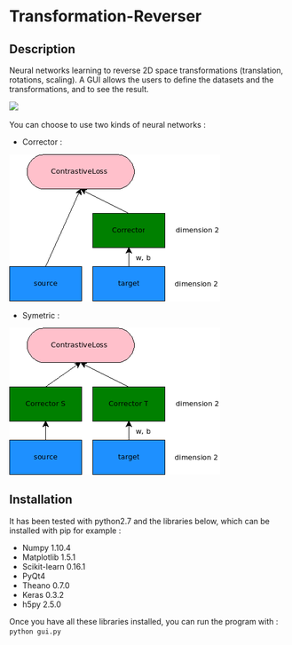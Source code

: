 # Transformation-Reverser

## Description
Neural networks learning to reverse 2D space transformations (translation, rotations, scaling). A GUI allows the users to define the datasets and the transformations, and to see the result. 

![](https://artix41.github.io/static/content/images/2018/01/capture_01.png)

You can choose to use two kinds of neural networks :

* Corrector :

![Corrector](/schema_corrector.png)

* Symetric :

![Symetric](/schema_symetric.png)

## Installation

It has been tested with python2.7 and the libraries below, which can be installed with pip for example :
* Numpy 1.10.4
* Matplotlib 1.5.1
* Scikit-learn 0.16.1
* PyQt4
* Theano 0.7.0
* Keras 0.3.2
* h5py 2.5.0
 
Once you have all these libraries installed, you can run the program with :
```python gui.py```
